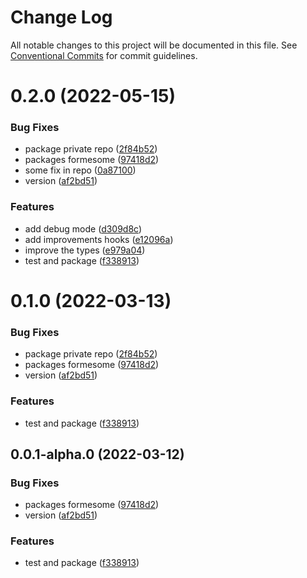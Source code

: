 # Change Log

All notable changes to this project will be documented in this file.
See [Conventional Commits](https://conventionalcommits.org) for commit guidelines.

# 0.2.0 (2022-05-15)


### Bug Fixes

* package private repo ([2f84b52](https://github.com/crtdaniele/formesome/commit/2f84b52f573baf8f6f0d4ac3a784eb77566c8c20))
* packages formesome ([97418d2](https://github.com/crtdaniele/formesome/commit/97418d27285686a4bfce53e2a4b200ea7df6a35a))
* some fix in repo ([0a87100](https://github.com/crtdaniele/formesome/commit/0a871001cba27af3e926086de65a4d713c9e4cb1))
* version ([af2bd51](https://github.com/crtdaniele/formesome/commit/af2bd51a472d78e51c805c6eb69d09f793e75077))


### Features

* add debug mode ([d309d8c](https://github.com/crtdaniele/formesome/commit/d309d8cd2fdfb9f4bbcddc737e12a1b9f09be332))
* add improvements hooks ([e12096a](https://github.com/crtdaniele/formesome/commit/e12096a2d2610f488ffeb4ef42016781ebf70d63))
* improve the types ([e979a04](https://github.com/crtdaniele/formesome/commit/e979a040a48073da432991528260814bcc3b2244))
* test and package ([f338913](https://github.com/crtdaniele/formesome/commit/f3389134a340741fbcdde92fc28f265ec4ee8de9))





# 0.1.0 (2022-03-13)


### Bug Fixes

* package private repo ([2f84b52](https://github.com/crtdaniele/formesome-repo/commit/2f84b52f573baf8f6f0d4ac3a784eb77566c8c20))
* packages formesome ([97418d2](https://github.com/crtdaniele/formesome-repo/commit/97418d27285686a4bfce53e2a4b200ea7df6a35a))
* version ([af2bd51](https://github.com/crtdaniele/formesome-repo/commit/af2bd51a472d78e51c805c6eb69d09f793e75077))


### Features

* test and package ([f338913](https://github.com/crtdaniele/formesome-repo/commit/f3389134a340741fbcdde92fc28f265ec4ee8de9))





## 0.0.1-alpha.0 (2022-03-12)


### Bug Fixes

* packages formesome ([97418d2](https://github.com/crtdaniele/formesome/commit/97418d27285686a4bfce53e2a4b200ea7df6a35a))
* version ([af2bd51](https://github.com/crtdaniele/formesome/commit/af2bd51a472d78e51c805c6eb69d09f793e75077))


### Features

* test and package ([f338913](https://github.com/crtdaniele/formesome/commit/f3389134a340741fbcdde92fc28f265ec4ee8de9))
